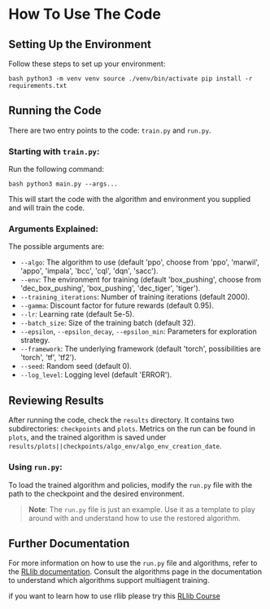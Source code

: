# How To Use The Code

## Setting Up the Environment

Follow these steps to set up your environment:

`bash
python3 -m venv venv
source ./venv/bin/activate
pip install -r requirements.txt
`

## Running the Code

There are two entry points to the code: `train.py` and `run.py`.

### Starting with `train.py`:

Run the following command:

`bash
python3 main.py --args...
`

This will start the code with the algorithm and environment you supplied and will train the code.

### Arguments Explained:

The possible arguments are:

- `--algo`: The algorithm to use (default 'ppo', choose from 'ppo', 'marwil', 'appo', 'impala', 'bcc', 'cql', 'dqn', 'sacc').
- `--env`: The environment for training (default 'box_pushing', choose from 'dec_box_pushing', 'box_pushing', 'dec_tiger', 'tiger').
- `--training_iterations`: Number of training iterations (default 2000).
- `--gamma`: Discount factor for future rewards (default 0.95).
- `--lr`: Learning rate (default 5e-5).
- `--batch_size`: Size of the training batch (default 32).
- `--epsilon`, `--epsilon_decay`, `--epsilon_min`: Parameters for exploration strategy.
- `--framework`: The underlying framework (default 'torch', possibilities are 'torch', 'tf', 'tf2').
- `--seed`: Random seed (default 0).
- `--log_level`: Logging level (default 'ERROR').


## Reviewing Results

After running the code, check the `results` directory. It contains two subdirectories: `checkpoints` and `plots`. Metrics on the run can be found in `plots`, and the trained algorithm is saved under `results/plots||checkpoints/algo_env/algo_env_creation_date`.

### Using `run.py`:

To load the trained algorithm and policies, modify the `run.py` file with the path to the checkpoint and the desired environment.

> **Note**: The `run.py` file is just an example. Use it as a template to play around with and understand how to use the restored algorithm.

## Further Documentation

For more information on how to use the `run.py` file and algorithms, refer to the [RLlib documentation](https://docs.ray.io/en/master/rllib/index.html). Consult the algorithms page in the documentation to understand which algorithms support multiagent training.

if you want to learn how to use rllib please try this [RLlib Course](https://applied-rl-course.netlify.app/)
